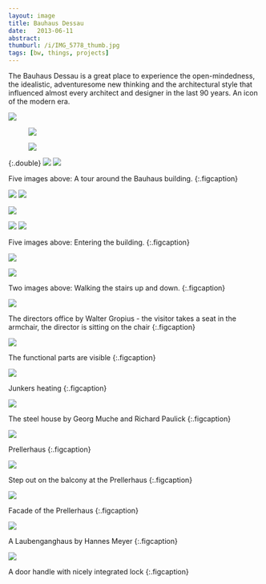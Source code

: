 ```yaml
---
layout: image
title: Bauhaus Dessau
date:   2013-06-11
abstract: 
thumburl: /i/IMG_5778_thumb.jpg
tags: [bw, things, projects]
---
```

The Bauhaus Dessau is a great place to experience the open-mindedness, the idealistic, adventuresome new thinking and the architectural style that influenced almost every architect and designer in the last 90 years. An icon of the modern era.

![]({{site.url}}/i/IMG_5778.jpg)

<div>
<figure>
<img src="{{site.url}}/i/IMG_5853.jpg" />
</figure>
<figure>
<img src="{{site.url}}/i/IMG_5887.jpg" />
</figure>
</div>
{:.double}

<img src="{{site.url}}/i/IMG_5796.jpg" />
<img src="{{site.url}}/i/IMG_5899.jpg" />

Five images above: A tour around the Bauhaus building.
{:.figcaption}

<img src="{{site.url}}/i/IMG_5823.jpg" />
<img src="{{site.url}}/i/IMG_5826.jpg" />

![]({{site.url}}/i/IMG_5827.jpg)

<img src="{{site.url}}/i/IMG_5830.jpg" />
<img src="{{site.url}}/i/IMG_5828.jpg" /> 

Five images above: Entering the building.
{:.figcaption}

![]({{site.url}}/i/IMG_5820.jpg)

![]({{site.url}}/i/IMG_5844.jpg)

Two images above: Walking the stairs up and down.
{:.figcaption}

![]({{site.url}}/i/IMG_5848.jpg)

The directors office by Walter Gropius - the visitor takes a seat in the armchair, the director is sitting on the chair
{:.figcaption}

<img src="{{site.url}}/i/IMG_5833.jpg" />

The functional parts are visible
{:.figcaption}


<img src="{{site.url}}/i/IMG_5850.jpg" />

Junkers heating
{:.figcaption}

![]({{site.url}}/i/IMG_5890.jpg)

The steel house by Georg Muche and Richard Paulick
{:.figcaption}

![]({{site.url}}/i/IMG_5804.jpg)

Prellerhaus
{:.figcaption}


<img src="{{site.url}}/i/IMG_5808.jpg" />

Step out on the balcony at the Prellerhaus
{:.figcaption}

<img src="{{site.url}}/i/IMG_5798.jpg" />

Facade of the Prellerhaus
{:.figcaption}

![]({{site.url}}/i/IMG_5889.jpg)

A Laubenganghaus by Hannes Meyer
{:.figcaption}


![]({{site.url}}/i/IMG_5888.jpg)

A door handle with nicely integrated lock
{:.figcaption}
